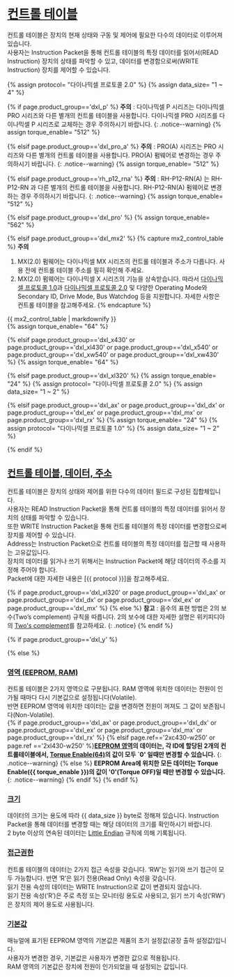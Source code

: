 
# [컨트롤 테이블](#컨트롤-테이블)

컨트롤 테이블은 장치의 현재 상태와 구동 및 제어에 필요한 다수의 데이터로 이루어져 있습니다.    
사용자는 Instruction Packet을 통해 컨트롤 테이블의 특정 데이터를 읽어서(READ Instruction) 장치의 상태를 파악할 수 있고, 데이터를 변경함으로써(WRITE Instruction) 장치를 제어할 수 있습니다.

{% assign protocol= "다이나믹셀 프로토콜 2.0" %}
{% assign data_size= "1 ~ 4" %}

{% if page.product_group=='dxl_p' %}
**주의** : 다이나믹셀 P 시리즈는 다이나믹셀 PRO 시리즈와 다른 별개의 컨트롤 테이블을 사용합니다. 다이나믹셀 PRO 시리즈를 다이나믹셀 P 시리즈로 교체하는 경우 주의하시기 바랍니다.
{: .notice--warning}
{% assign torque_enable= "512" %}

{% elsif page.product_group=='dxl_pro_a' %}
**주의** : PRO(A) 시리즈는 PRO 시리즈와 다른 별개의 컨트롤 테이블을 사용합니다. PRO(A) 펌웨어로 변경하는 경우 주의하시기 바랍니다.
{: .notice--warning}
{% assign torque_enable= "512" %}

{% elsif page.product_group=='rh_p12_rna' %}
**주의** : RH-P12-RN(A) 는 RH-P12-RN 과 다른 별개의 컨트롤 테이블을 사용합니다. RH-P12-RN(A) 펌웨어로 변경하는 경우 주의하시기 바랍니다.
{: .notice--warning}
{% assign torque_enable= "512" %}

{% elsif page.product_group=='dxl_pro' %}
{% assign torque_enable= "562" %}

{% elsif page.product_group=='dxl_mx2' %}
{% capture mx2_control_table %}
**주의**
1. MX(2.0) 펌웨어는 다이나믹셀 MX 시리즈의 컨트롤 테이블과 주소가 다릅니다. 사용 전에 컨트롤 테이블 주소를 필히 확인해 주세요.
2. MX(2.0) 펌웨어는 다이나믹셀 X 시리즈의 기능을 상속받습니다. 따라서 [다이나믹셀 프로토콜 1.0](/docs/kr/dxl/protocol1/)과 [다이나믹셀 프로토콜 2.0](/docs/kr/dxl/protocol2/) 및 다양한 Operating Mode와 Secondary ID, Drive Mode, Bus Watchdog 등을 지원합니다. 자세한 사항은 컨트롤 테이블을 참고해주세요.
{% endcapture %}

<div class="notice--warning">{{ mx2_control_table | markdownify }}</div>
{% assign torque_enable= "64" %}

{% elsif page.product_group=='dxl_x430' or page.product_group=='dxl_xl430' or page.product_group=='dxl_x540' or page.product_group=='dxl_xw540' or page.product_group=='dxl_xw430' %}
{% assign torque_enable= "64" %}

{% elsif page.product_group=='dxl_xl320' %}
{% assign torque_enable= "24" %}
{% assign protocol= "다이나믹셀 프로토콜 2.0" %}
{% assign data_size= "1 ~ 2" %}

{% elsif page.product_group=='dxl_ax' or page.product_group=='dxl_dx' or page.product_group=='dxl_ex' or page.product_group=='dxl_mx' or page.product_group=='dxl_rx' %}
{% assign torque_enable= "24" %}
{% assign protocol= "다이나믹셀 프로토콜 1.0" %}
{% assign data_size= "1 ~ 2" %}

{% endif %}

## [컨트롤 테이블, 데이터, 주소](#컨트롤-테이블-데이터-주소)
컨트롤 테이블은 장치의 상태와 제어를 위한 다수의 데이터 필드로 구성된 집합체입니다.  
사용자는 READ Instruction Packet을 통해 컨트롤 테이블의 특정 데이터를 읽어서 장치의 상태를 파악할 수 있습니다.  
또한 WRITE Instruction Packet을 통해 컨트롤 테이블의 특정 데이터를 변경함으로써 장치를 제어할 수 있습니다.  
Address는 Instruction Packet으로 컨트롤 테이블의 특정 데이터를 접근할 때 사용하는 고유값입니다.  
장치의 데이터를 읽거나 쓰기 위해서는 Instruction Packet에 해당 데이터의 주소를 지정해 주어야 합니다.  
Packet에 대한 자세한 내용은 [{{ protocol }}]을 참고해주세요.

{% if page.product_group=='dxl_xl320' or page.product_group=='dxl_ax' or page.product_group=='dxl_dx' or page.product_group=='dxl_ex' or page.product_group=='dxl_mx' %}
{% else %}
**참고** : 음수의 표현 방법은 2의 보수(Two’s complement) 규칙을 따릅니다. 2의 보수에 대한 자세한 설명은 위키피디아의 [Two's complement]를 참고하세요.
{: .notice}
{% endif %}

{% if page.product_group=='dxl_y' %}

{% else %}
### [영역 (EEPROM, RAM)](#영역-eeprom-ram)
컨트롤 테이블은 2가지 영역으로 구분됩니다. RAM 영역에 위치한 데이터는 전원이 인가될 때마다 다시 기본값으로 설정됩니다(Volatile).  
반면 EEPROM 영역에 위치한 데이터는 값을 변경하면 전원이 꺼져도 그 값이 보존됩니다(Non-Volatile).  
{% if page.product_group=='dxl_ax' or page.product_group=='dxl_dx' or page.product_group=='dxl_ex' or page.product_group=='dxl_mx' or page.product_group=='dxl_rx' %}
{% elsif page.ref=='2xc430-w250' or page.ref =='2xl430-w250' %}**[EEPROM 영역](#eeprom-영역)의 데이터는, 각 ID에 할당된 2개의 컨트롤테이블에서, [Torque Enable(64)](#torque-enable)의 값이 모두 `0' 일때만 변경할 수 있습니다.**
{: .notice--warning}
{% else %} 
**EEPROM Area에 위치한 모든 데이터는 Torque Enable({{ torque_enable }})의 값이 '0'(Torque OFF)일 때만 변경할 수 있습니다.**
{: .notice--warning}
{% endif %}
{% endif %}

### [크기](#크기)
데이터의 크기는 용도에 따라 {{ data_size }} byte로 정해져 있습니다. Instruction Packet을 통해 데이터를 변경할 때는 해당 데이터의 크기를 확인하시기 바랍니다.  
2 byte 이상의 연속된 데이터는 [Little Endian] 규칙에 의해 기록됩니다.

### [접근권한](#접근권한)
컨트롤 테이블의 데이터는 2가지 접근 속성을 갖습니다. ‘RW’는 읽기와 쓰기 접근이 모두 가능합니다. 반면 ‘R’은 읽기 전용(Read Only) 속성을 갖습니다.  
읽기 전용 속성의 데이터는 WRITE Instruction으로 값이 변경되지 않습니다.  
읽기 전용 속성(‘R’)은 주로 측정 또는 모니터링 용도로 사용되고, 읽기 쓰기 속성(‘RW’)은 장치의 제어 용도로 사용됩니다.

### [기본값](#기본값)
매뉴얼에 표기된 EEPROM 영역의 기본값은 제품의 초기 설정값(공장 출하 설정값)입니다.  
사용자가 변경한 경우, 기본값은 사용자가 변경한 값으로 적용됩니다.  
RAM 영역의 기본값은 장치에 전원이 인가되었을 때 설정되는 값입니다.

[다이나믹셀 프로토콜 1.0]: /docs/kr/dxl/protocol1/
[다이나믹셀 프로토콜 2.0]: /docs/kr/dxl/protocol2/
[Two's complement]: https://en.wikipedia.org/wiki/Two%27s_complement
[Little Endian]: https://en.wikipedia.org/wiki/Endianness#Little
